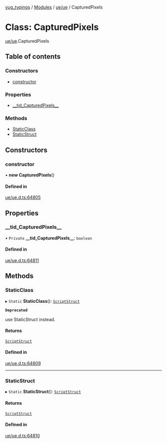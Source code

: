 [yug_typings](../README.md) / [Modules](../modules.md) / [ue/ue](../modules/ue_ue.md) / CapturedPixels

# Class: CapturedPixels

[ue/ue](../modules/ue_ue.md).CapturedPixels

## Table of contents

### Constructors

- [constructor](ue_ue.CapturedPixels.md#constructor)

### Properties

- [\_\_tid\_CapturedPixels\_\_](ue_ue.CapturedPixels.md#__tid_capturedpixels__)

### Methods

- [StaticClass](ue_ue.CapturedPixels.md#staticclass)
- [StaticStruct](ue_ue.CapturedPixels.md#staticstruct)

## Constructors

### constructor

• **new CapturedPixels**()

#### Defined in

[ue/ue.d.ts:64805](https://github.com/YugMetaverse/yug_typings/blob/b7d9b19/ue/ue.d.ts#L64805)

## Properties

### \_\_tid\_CapturedPixels\_\_

• `Private` **\_\_tid\_CapturedPixels\_\_**: `boolean`

#### Defined in

[ue/ue.d.ts:64811](https://github.com/YugMetaverse/yug_typings/blob/b7d9b19/ue/ue.d.ts#L64811)

## Methods

### StaticClass

▸ `Static` **StaticClass**(): [`ScriptStruct`](ue_ue.ScriptStruct.md)

**`Deprecated`**

use StaticStruct instead.

#### Returns

[`ScriptStruct`](ue_ue.ScriptStruct.md)

#### Defined in

[ue/ue.d.ts:64809](https://github.com/YugMetaverse/yug_typings/blob/b7d9b19/ue/ue.d.ts#L64809)

___

### StaticStruct

▸ `Static` **StaticStruct**(): [`ScriptStruct`](ue_ue.ScriptStruct.md)

#### Returns

[`ScriptStruct`](ue_ue.ScriptStruct.md)

#### Defined in

[ue/ue.d.ts:64810](https://github.com/YugMetaverse/yug_typings/blob/b7d9b19/ue/ue.d.ts#L64810)
